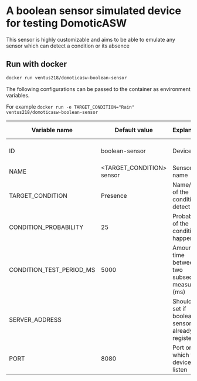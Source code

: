 # A boolean sensor simulated device for testing DomoticASW

This sensor is highly customizable and aims to be able to emulate any sensor which can detect a condition or its absence

## Run with docker

```sh
docker run ventus218/domoticasw-boolean-sensor
```

The following configurations can be passed to the container as environment variables.

For example `docker run -e TARGET_CONDITION="Rain" ventus218/domoticasw-boolean-sensor`

| Variable name            | Default value              | Explanation                                           | Admissible values               |
| ------------------------ | -------------------------- | ----------------------------------------------------- | ------------------------------- |
| ID                       | boolean-sensor             | Device id                                             | Any string unique in the system |
| NAME                     | \<TARGET_CONDITION> sensor | Sensor name                                           | Any string                      |
| TARGET_CONDITION         | Presence                   | Name/Kind of the condition to detect                  | Any string                      |
| CONDITION_PROBABILITY    | 25                         | Probability of the condition to happen                | Integer >= 0 and <= 100         |
| CONDITION_TEST_PERIOD_MS | 5000                       | Amount of time between two subsequent measures (ms)   | Integer > 0                    |
| SERVER_ADDRESS           |                            | Should be set if boolean sensor is already registered | \<host>:\<port>                 |
| PORT                     | 8080                       | Port on which the device will listen                  | Any valid port                  |
